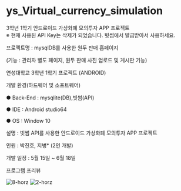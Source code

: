 # ys_Virtual_currency_simulation
3학년 1학기 안드로이드 가상화폐 모의투자 APP 프로젝트<br>
※ 현재 사용된 API Key는 삭제가 되었습니다. 빗썸에서 발급받아서 사용하세요.

프로젝트명 : mysqlDB를 사용한 원두 판매 홈페이지

(기능 : 관리자 별도 페이지, 원두 판매 사진 업로드 및 게시판 기능)<br>


연성대학교 3학년 1학기 프로젝트 (ANDROID)<br>

개발 환경(하드웨어 및 소프트웨어)

● Back-End : mysqlite(DB),빗썸(API)

● IDE : Android studio64

● OS : Window 10

설명 : 빗썸 API를 사용한 안드로이드 가상화폐 모의투자 APP 프로젝트<br>

인원 : 박진호, 지병* (2인 개발)<br>

개발 일정 : 5월 15일 ~ 6월 18일<br>



프로그램 프리뷰

![8-horz](https://user-images.githubusercontent.com/24603994/42142405-33379882-7dea-11e8-914a-2a3fe7b6d963.jpg)
![2-horz](https://user-images.githubusercontent.com/24603994/42142406-335faba6-7dea-11e8-8556-980e66beb621.jpg)
